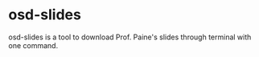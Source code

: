 # osd-slides
osd-slides is a tool to download Prof. Paine's slides through terminal with one command. 
